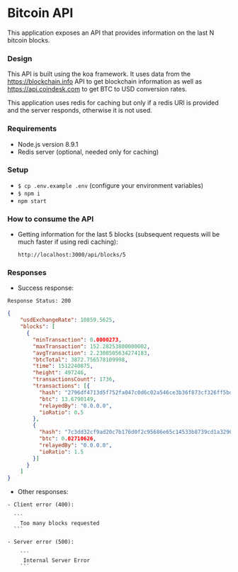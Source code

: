 # Bitcoin API

This application exposes an API that provides information on the last N bitcoin blocks.

### Design

This API is built using the koa framework. It uses data from the https://blockchain.info API to get blockchain information as well as https://api.coindesk.com to get BTC to USD conversion rates.

This application uses redis for caching but only if a redis URI is provided and the server responds, otherwise it is not used.

### Requirements

- Node.js version 8.9.1
- Redis server (optional, needed only for caching)

### Setup

- `$ cp .env.example .env` (configure your environment variables)
- `$ npm i`
- `npm start`

### How to consume the API

- Getting information for the last 5 blocks (subsequent requests will be much faster if using redi caching):

  `http://localhost:3000/api/blocks/5`

###  Responses

  - Success response:

  `Response Status: 200`

  ```json
  {
      "usdExchangeRate": 10859.5625,
      "blocks": [
        {
          "minTransaction": 0.0000273,
          "maxTransaction": 152.28253800000002,
          "avgTransaction": 2.2308505634274183,
          "btcTotal": 3872.756578109998,
          "time": 1512240875,
          "height": 497246,
          "transactionsCount": 1736,
          "transactions": [{
            "hash": "2796df4713d5f752fa047c0d6c02a546ce3b36f873cf326ff5bd4aea1a19ad02",
            "btc": 13.6790149,
            "relayedBy": "0.0.0.0",
            "ioRatio": 0.5
          },
          {
            "hash": "7c3dd32cf9ad20c7b176d0f2c95686e65c14533b8739cd1a32969628008e8f03",
            "btc": 0.02710626,
            "relayedBy": "0.0.0.0",
            "ioRatio": 1.5
          }]
        }
      ]
  }
  ```

  -  Other responses:

    - Client error (400):

      ```
        Too many blocks requested
      ```

    - Server error (500):

        ```
         Internal Server Error
        ```
